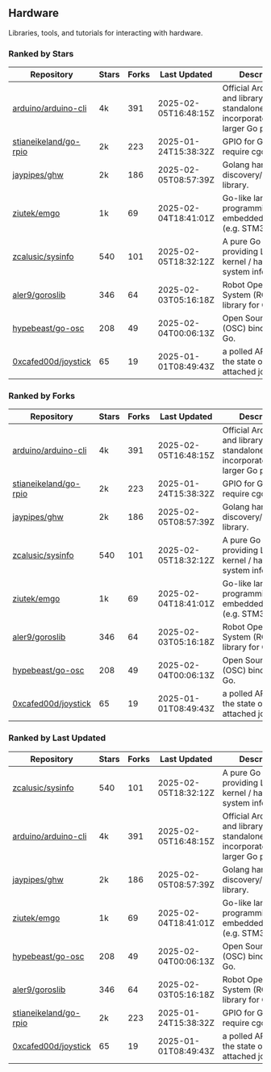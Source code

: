 ## Hardware

Libraries, tools, and tutorials for interacting with hardware.

### Ranked by Stars

| Repository | Stars | Forks | Last Updated | Description | 
|------------|-------|-------|--------------|-------------|
| [arduino/arduino-cli](https://github.com/arduino/arduino-cli) | 4k | 391 | 2025-02-05T16:48:15Z |  Official Arduino CLI and library. Can run standalone, or be incorporated into larger Go projects. |
| [stianeikeland/go-rpio](https://github.com/stianeikeland/go-rpio) | 2k | 223 | 2025-01-24T15:38:32Z |  GPIO for Go, doesn't require cgo. |
| [jaypipes/ghw](https://github.com/jaypipes/ghw) | 2k | 186 | 2025-02-05T08:57:39Z |  Golang hardware discovery/inspection library. |
| [ziutek/emgo](https://github.com/ziutek/emgo) | 1k | 69 | 2025-02-04T18:41:01Z |  Go-like language for programming embedded systems (e.g. STM32 MCU). |
| [zcalusic/sysinfo](https://github.com/zcalusic/sysinfo) | 540 | 101 | 2025-02-05T18:32:12Z |  A pure Go library providing Linux OS / kernel / hardware system information. |
| [aler9/goroslib](https://github.com/aler9/goroslib) | 346 | 64 | 2025-02-03T05:16:18Z |  Robot Operating System (ROS) library for Go. |
| [hypebeast/go-osc](https://github.com/hypebeast/go-osc) | 208 | 49 | 2025-02-04T00:06:13Z |  Open Sound Control (OSC) bindings for Go. |
| [0xcafed00d/joystick](https://github.com/0xcafed00d/joystick) | 65 | 19 | 2025-01-01T08:49:43Z |  a polled API to read the state of an attached joystick. |

### Ranked by Forks

| Repository | Stars | Forks | Last Updated | Description | 
|------------|-------|-------|--------------|-------------|
| [arduino/arduino-cli](https://github.com/arduino/arduino-cli) | 4k | 391 | 2025-02-05T16:48:15Z |  Official Arduino CLI and library. Can run standalone, or be incorporated into larger Go projects. |
| [stianeikeland/go-rpio](https://github.com/stianeikeland/go-rpio) | 2k | 223 | 2025-01-24T15:38:32Z |  GPIO for Go, doesn't require cgo. |
| [jaypipes/ghw](https://github.com/jaypipes/ghw) | 2k | 186 | 2025-02-05T08:57:39Z |  Golang hardware discovery/inspection library. |
| [zcalusic/sysinfo](https://github.com/zcalusic/sysinfo) | 540 | 101 | 2025-02-05T18:32:12Z |  A pure Go library providing Linux OS / kernel / hardware system information. |
| [ziutek/emgo](https://github.com/ziutek/emgo) | 1k | 69 | 2025-02-04T18:41:01Z |  Go-like language for programming embedded systems (e.g. STM32 MCU). |
| [aler9/goroslib](https://github.com/aler9/goroslib) | 346 | 64 | 2025-02-03T05:16:18Z |  Robot Operating System (ROS) library for Go. |
| [hypebeast/go-osc](https://github.com/hypebeast/go-osc) | 208 | 49 | 2025-02-04T00:06:13Z |  Open Sound Control (OSC) bindings for Go. |
| [0xcafed00d/joystick](https://github.com/0xcafed00d/joystick) | 65 | 19 | 2025-01-01T08:49:43Z |  a polled API to read the state of an attached joystick. |

### Ranked by Last Updated

| Repository | Stars | Forks | Last Updated | Description | 
|------------|-------|-------|--------------|-------------|
| [zcalusic/sysinfo](https://github.com/zcalusic/sysinfo) | 540 | 101 | 2025-02-05T18:32:12Z |  A pure Go library providing Linux OS / kernel / hardware system information. |
| [arduino/arduino-cli](https://github.com/arduino/arduino-cli) | 4k | 391 | 2025-02-05T16:48:15Z |  Official Arduino CLI and library. Can run standalone, or be incorporated into larger Go projects. |
| [jaypipes/ghw](https://github.com/jaypipes/ghw) | 2k | 186 | 2025-02-05T08:57:39Z |  Golang hardware discovery/inspection library. |
| [ziutek/emgo](https://github.com/ziutek/emgo) | 1k | 69 | 2025-02-04T18:41:01Z |  Go-like language for programming embedded systems (e.g. STM32 MCU). |
| [hypebeast/go-osc](https://github.com/hypebeast/go-osc) | 208 | 49 | 2025-02-04T00:06:13Z |  Open Sound Control (OSC) bindings for Go. |
| [aler9/goroslib](https://github.com/aler9/goroslib) | 346 | 64 | 2025-02-03T05:16:18Z |  Robot Operating System (ROS) library for Go. |
| [stianeikeland/go-rpio](https://github.com/stianeikeland/go-rpio) | 2k | 223 | 2025-01-24T15:38:32Z |  GPIO for Go, doesn't require cgo. |
| [0xcafed00d/joystick](https://github.com/0xcafed00d/joystick) | 65 | 19 | 2025-01-01T08:49:43Z |  a polled API to read the state of an attached joystick. |

